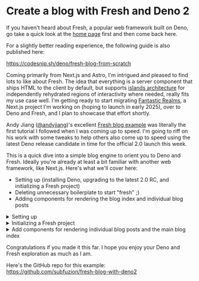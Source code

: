 # Create a blog with Fresh and Deno 2

If you haven't heard about Fresh, a popular web framework built on Deno, go take a quick look at the [home page](https://fresh.deno.dev/) first and then come back here.

For a slightly better reading experience, the following guide is also published here:

https://codesnip.sh/deno/fresh-blog-from-scratch

Coming primarily from Next.js and Astro, I'm intrigued and pleased to find lots to like about Fresh. The idea that everything is a server component that ships HTML to the client by default, but supports [islands architecture](https://fresh.deno.dev/docs/concepts/architecture) for independently rehydrated regions of interactivity where needed, really fits my use case well. I'm getting ready to start migrating [Fantastic Realms](https://fantasticrealms.ai), a Next.js project I'm working on (hoping to launch in early 2025), over to Deno and Fresh, and I plan to showcase that effort shortly.

Andy Jiang ([@andyjiang](https://x.com/andyjiang))'s excellent [Fresh blog example](https://deno.com/blog/build-a-blog-with-fresh) was literally the first tutorial I followed when I was coming up to speed. I'm going to riff on his work with some tweaks to help others also come up to speed using the latest Deno release candidate in time for the official 2.0 launch this week.

This is a quick dive into a simple blog engine to orient you to Deno and Fresh. Ideally you're already at least a bit familiar with another web framework, like Next.js. Here's what we'll cover here:

* Setting up (installing Deno, upgrading to the latest 2.0 RC, and initializing a Fresh project)
* Deleting unnecessary boilerplate to start "fresh" ;)
* Adding components for rendering the blog index and individual blog posts

<details>

<summary>Setting up</summary>

## Getting Started

### Install Deno

 1. Download and install Deno using the instructions at: https://docs.deno.com/runtime/
 2. Verify successful installation by entering the following command at a command prompt:

```
deno --version
```

### Upgrade to Deno 2 (release candidate)

If you're reading this after the 2.0 launch, you can skip this section. Otherwise, ensure you have have the latest 1.x version.:

```
deno upgrade
```

Then upgrade to the latest release candidate for Deno 2:

```
deno upgrade rc
```

Confirm you're on the latest release candidate:

```
deno -v
```

Your output should look like this:

```
deno 2.0.0-rc.10
```

</details>

<details>

<summary>Initializing a Fresh project</summary>

### Scaffold a new Fresh project

```
deno run -A -r https://fresh.deno.dev
```

Follow the prompts
- [ ] Name the project (ex: `my-fresh-blog`)
- [ ] Enter `y` for a styling library, then choose the option for `tailwindcss`
- [ ] Choose whether or not you want VS Code support

Once the project has been created, `cd` to the directory that was created.

#### Confirm you can run the starter project

If you've used [npm run scripts](https://docs.npmjs.com/cli/v10/using-npm/scripts) (the `scripts` property in `package.json`), then the `tasks` property in `deno.json` will feel familiar to you.

```
deno task start
```

This launches the blog, which listens on port `8000` , and watches source files for changes. Your output should look something like this:

```
Watcher File change detected! Restarting!
Warning `"nodeModulesDir": true` is deprecated in Deno 2.0. Use `"nodeModulesDir": "auto"` instead
    at file:///Users/tony/code/deno/fresh-blog/deno.json

 🍋 Fresh ready
    Local: http://localhost:8000/

Warning `"nodeModulesDir": true` is deprecated in Deno 2.0. Use `"nodeModulesDir": "auto"` instead
    at file:///Users/tony/code/deno/fresh-blog/deno.json
```

Great so far! This means the app is successfully running.

Go ahead and enter `CTRL-C` to stop the app.

Tailwind support relies on an npm module. This highlights the outstanding Node.js / npm ecosystem support that now ships with Deno. You can see the reference to the `tailwindcss` npm package under `imports` in `deno.json` and confirm that the package (and a few others) have been installed under the `node_modules` directory as well.

The deprecation warning alerts you to a recent change for Deno 2 that hasn't made its way yet to the Fresh init template. Go ahead and open `deno.json` in your editor and update the last line:

Change

```json
  "nodeModulesDir": true
```

To

```json
  "nodeModulesDir": "auto"
```

Try restarting the blog now:

```
Watcher File change detected! Restarting!

 🍋 Fresh ready
    Local: http://localhost:8000/

```

Check it out in your browser if you want, but we're going to delete all the boilerplate next and start from scratch.
#### Delete (almost) all of the boilerplate

We going to start from scratch by deleting everything we don't need. The only thing we're going to leave for convenience is the `static` directory (for using the basic Tailwind CSS integration to make styling easy) and the generic app and 404 components under `routes`. 

So why bother scaffolding in the first place if we're basically throwing out most of the initial code? The init prompts currently don't provide an option for starting off with a trim, vanilla project, but nevertheless, it's still convenient for starting out with functional code, even if we have to do some manual trimming. 

Enter the following command:

```
rm -rf components islands routes/api routes/greet
```

Replace the contents of `routes/index.tsx` with the following:

```tsx
export default function Home() {  
  return (  
    <></>  
  );  
}
```

You should now see a blank page at `http://localhost:8000`. Now you're ready to start actually implementing your blog!

</details>

<details>

<summary>Add components for rendering individual blog posts and the main blog index</summary>

## Create a couple of sample blog posts

Create a `posts` directory with two markdown files in it:

```
mkdir posts
touch posts/my-first-post.md posts/my-second-post.md
```

Use your editor to add the following post content:

`my-first-post.md`

```md
---  
title: This is my first blog post  
published_at: 2024-10-05T20:00:00.000Z  
blurb: This is a must-read blog post.
---  

# Hello, world!

This is cool.

```


`my-second-post.md`

```md
---  
title: This is my second blog post  
published_at: 2024-10-06T20:00:00.000Z  
blurb: A riveting, deeply insightful follow-up to my previous post.
---  
  
Foo bar baz!
```

## Display a post

For the first iteration, let's focus on just being able to render a single post. The filename without the extension is the *slug*, the final path component that identifies the content. We'll create a route handler that serves content using the slug, so the URL to view the content from `posts/my-first-post.md` on localhost for our example will look like this:

http://localhost:8000/my-first-post

To parameterize the route handler, create a file called `routes/[slug].tsx`. 

```
touch routes/\[slug\].tsx
```

### Load the post content

Our route handler will need a way to read and transform the markdown content into html. We'll delegate that functionality to a helper function that we put into a separate module:

```
mkdir lib
touch lib/posts.ts
```

For the first go at this, we'll simply return the raw markdown content without transforming it. Add the following code to `lib/posts.ts`:

```typescript
import { join } from "@std/path";  
  
const POSTS_DIR = "./posts";  
  
export interface Post {  
  slug: string;  
  content: string;  
}  

// Just return the raw markdown content for now
export async function getPost(slug: string): Promise<Post> {  
  const text = await Deno.readTextFile(join(POSTS_DIR, `${slug}.md`));  
  const post = {  
    slug,  
    content: text,  
  };  
  return post;  
}
```

We import `join` from `@std/path` in the standard library, so add that to your import map in `deno.json`:

```
deno add jsr:@std/path
```

#### Render the post

Now we can implement our slug handler. Add the following to `routes/[slug].tsx`:

```typescript
import { Handlers, PageProps } from "$fresh/server.ts";  
  
import { getPost, Post } from "../lib/posts.ts";  
  
export const handler: Handlers<Post> = {
  async GET(_req, ctx) {
    try {
      const post = await getPost(ctx.params.slug);
      return ctx.render(post);
    } catch (err) {
      console.error(err);
      return ctx.renderNotFound();
    }
  },
};
  
export default function PostPage(props: PageProps<Post>) {  
  const post = props.data;  
  return (  
    <>  
      <main>
        <div
          dangerouslySetInnerHTML={{ __html: post.content }}  
        />  
      </main>
    </>
  );  
}
```

#### Test it

If it isn't already running from before, start the server again:

```
deno task start
```

Navigate to the following URL in your browser:

http://localhost:8000/my-first-post

You should be able to view the raw page content in your browser. The next steps are to be able to parse the front matter and render the content body markdown as HTML.

## Parse the front matter

The standard library supports [parsing front matter](https://jsr.io/@std/front-matter). Add the following to the `deno.json` import map:

```
deno add jsr:@std/front-matter
```

We're using YAML in the front matter for our posts, so we need to import [extractYaml](https://jsr.io/@std/front-matter#yaml) and make a few other changes to `lib/posts.ts`. The updated version should look like this:

```typescript
import { extractYaml } from "@std/front-matter";  
import { join } from "@std/path";  
  
const POSTS_DIR = "./posts";  
  
// This is what gets parsed from the post front matter  
interface FrontMatter {  
  title: string;  
  published_at: string;  
  blurb: string;  
}  
  
// This is what gets used for rendering  
export interface Post {  
  slug: string;  
  title: string;  
  publishedAt: Date | null;  
  blurb: string;  
  content: string;  
}  

export async function getPost(slug: string): Promise<Post> {  
  const text = await Deno.readTextFile(join(POSTS_DIR, `${slug}.md`));  
  const { attrs, body } = extractYaml<FrontMatter>(text);  
  const post = {  
    slug,  
    title: attrs.title,  
    publishedAt: attrs.published_at ? new Date(attrs.published_at) : null,  
    blurb: attrs.blurb,  
    content: body,  
  };  
  return post;  
}
```


## Render the post markdown

To render to HTML, we'll need to add the [GitHub Flavored Markdown rendering package](https://jsr.io/@deno/gfm):

```
deno add jsr:@deno/gfm
```

Update `routes/[slug].tsx`:

```typescript
import { CSS, render } from "@deno/gfm";
import { Head } from "$fresh/runtime.ts";
import { Handlers, PageProps } from "$fresh/server.ts";

import { getPost, Post } from "../lib/posts.ts";

export const handler: Handlers<Post> = {
  async GET(_req, ctx) {
    try {
      const post = await getPost(ctx.params.slug);
      return post.publishedAt ? ctx.render(post) : ctx.renderNotFound();
    } catch (err) {
      console.error(err);
      return ctx.renderNotFound();
    }
  },
};

export default function PostPage(props: PageProps<Post>) {
  const post = props.data;
  return (
    <>
      <Head>
        <style dangerouslySetInnerHTML={{__html: CSS}}/>
      </Head>
      <main>
        <h1>{post.title}</h1>
        <time>
          {post.publishedAt!.toLocaleDateString("en-us", {
            year: "numeric",
            month: "long",
            day: "numeric",
          })}
        </time>
        <div
          class="markdown-body"
          dangerouslySetInnerHTML={{__html: render(post.content)}}
        />
      </main>
    </>
  );
}

```

We're now injecting CSS into the page as well as rendering a title, the time of publication, and the content. Of course, the only styling we've added is specifically to support markdown elements, but nothing else looks pretty. Let's fix that with a bit of Tailwind. Here's final version of `routes/[slug].tsx`:

```ts
import { CSS, render } from "@deno/gfm";
import { Head } from "$fresh/runtime.ts";
import { Handlers, PageProps } from "$fresh/server.ts";

import { getPost, Post } from "../lib/posts.ts";

export const handler: Handlers<Post> = {
  async GET(_req, ctx) {
    try {
      const post = await getPost(ctx.params.slug);
      return post.publishedAt ? ctx.render(post) : ctx.renderNotFound();
    } catch (err) {
      console.error(err);
      return ctx.renderNotFound();
    }
  },
};

export default function PostPage(props: PageProps<Post>) {
  const post = props.data;
  return (
    <>
      <Head>
        <style dangerouslySetInnerHTML={{__html: CSS}}/>
      </Head>
      <main class="max-w-screen-md px-4 pt-16 mx-auto">
        <h1 class="text-5xl font-bold">{post.title}</h1>
        <time class="text-gray-500">
          {post.publishedAt!.toLocaleDateString("en-us", {
            year: "numeric",
            month: "long",
            day: "numeric",
          })}
        </time>
        <div
          class="mt-8 markdown-body"
          dangerouslySetInnerHTML={{__html: render(post.content)}}
        />
      </main>
    </>
  );
}
```

Now take look. Looking a bit more like a proper blog post now!

## Render the blog index page

Now that we can render individual posts, let's wrap this up with the main page that renders a list of posts.

Add `getPosts()` to the bottom of `lib/posts.ts`. Here's the final version:

```ts
import { extractYaml } from "@std/front-matter";
import { join } from "@std/path";

const POSTS_DIR = "./posts";

// This is what gets parsed from the post front matter
interface FrontMatter {
  title: string;
  published_at: string;
  blurb: string;
}

// This is what gets used for rendering
export interface Post {
  slug: string;
  title: string;
  publishedAt: Date | null;
  blurb: string;
  content: string;
}

export async function getPost(slug: string): Promise<Post> {
  const text = await Deno.readTextFile(join(POSTS_DIR, `${slug}.md`));
  const { attrs, body } = extractYaml<FrontMatter>(text);
  const post = {
    slug,
    title: attrs.title,
    publishedAt: attrs.published_at ? new Date(attrs.published_at) : null,
    blurb: attrs.blurb,
    content: body,
  };
  return post;
}

export async function getPosts(): Promise<Post[]> {
  const files = Deno.readDir(POSTS_DIR);
  const promises = [];
  for await (const file of files) {
    if (file.name.startsWith(".")) continue;
    const slug = file.name.replace(".md", "");
    promises.push(getPost(slug));
  }
  const posts = (await Promise.all(promises) as Post[])
    .filter((post) => post.publishedAt instanceof Date);
  posts.sort((a, b) => b.publishedAt!.getTime() - a.publishedAt!.getTime());
  return posts;
}
```

Here's the finished version of `routes/index.ts`:

```ts
import { Handlers, PageProps } from "$fresh/server.ts";

import { getPosts, Post } from "../lib/posts.ts";

export const handler: Handlers<Post[]> = {
  async GET(_req, ctx) {
    const posts = await getPosts();
    return ctx.render(posts);
  },
};

export default function BlogIndexPage(props: PageProps<Post[]>) {
  const posts = props.data;
  return (
    <main class="max-w-screen-md px-4 pt-16 mx-auto">
      <h1 class="text-5xl font-bold">My Awesome Blog</h1>
      <div class="mt-8">
        {posts.map((post) => <PostCard post={post}/>)}
      </div>
    </main>
  );
}

function PostCard(props: { post: Post }) {
  const { post } = props;
  return (
    <div class="py-6 border(t gray-200)">
      <a class="sm:col-span-2" href={`/${post.slug}`}>
        <h3 class="text-xl text-gray-900 font-bold hover:underline ">
          {post.title}&nbsp;
          <time class="font-medium text-gray-600">
            ({post.publishedAt!.toLocaleDateString("en-us", {
            year: "numeric",
            month: "long",
            day: "numeric",
          })})
          </time>
        </h3>
        <div class="text-gray-900">
          {post.blurb}
        </div>
      </a>
    </div>
  );
}
```

Now navigate to the home page:

https://localhost:8000

Voila! It should look decent and you should be able to click through to the individual posts. Try removing the `publish_at` property in the front matter of one of the posts. The post should no longer be displayed in the list nor be accessible via its slug.

</details>

Congratulations if you made it this far. I hope you enjoy your Deno and Fresh exploration as much as I am.

Here's the GitHub repo for this example:
https://github.com/subfuzion/fresh-blog-with-deno2

